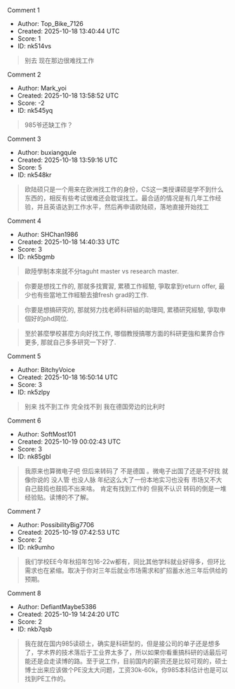 Comment 1

- Author: Top_Bike_7126
- Created: 2025-10-18 13:40:44 UTC
- Score: 1
- ID: nk514vs

> 别去 现在那边很难找工作

Comment 2

- Author: Mark_yoi
- Created: 2025-10-18 13:58:52 UTC
- Score: -2
- ID: nk545yq

> 985爷还缺工作？

Comment 3

- Author: buxiangqule
- Created: 2025-10-18 13:59:16 UTC
- Score: 5
- ID: nk548kr

> 欧陆硕只是一个用来在欧洲找工作的身份，CS这一类授课硕是学不到什么东西的，相反有些考试很难还会耽误找工。最合适的情况是有几年工作经验，并且英语达到工作水平，然后再申请欧陆硕，落地直接开始找工

Comment 4

- Author: SHChan1986
- Created: 2025-10-18 14:40:33 UTC
- Score: 3
- ID: nk5bgmb

> 歐陸學制本來就不分taguht master vs research master.

> 你要是想找工作的, 那就多找實習, 累積工作經驗, 爭取拿到return offer, 最少也有些當地工作經驗去搶fresh grad的工作.

> 你要是想搞研究的, 那就努力找老師科研組的助理岡, 累積研究經驗, 爭取申個好的phd岡位.

>   
> 至於甚麼學校甚麼方向好找工作, 哪個教授搞哪方面的科研更強和業界合作更多, 那就自己多多研究一下好了.

Comment 5

- Author: BitchyVoice
- Created: 2025-10-18 16:50:14 UTC
- Score: 3
- ID: nk5zlpy

> 别来 找不到工作 完全找不到 我在德国旁边的比利时

Comment 6

- Author: SoftMost101
- Created: 2025-10-19 00:02:43 UTC
- Score: 3
- ID: nk85gbl

> 我原来也算微电子吧 但后来转码了 不是德国 。微电子出国了还是不好找 就像你说的 没人管 也没人脉 年纪这么大了一份本地实习也没有 市场又不大 自己鼓捣也鼓捣不出来啥。 肯定有找到工作的 但我不认识 转码的倒是一堆经验贴。读博的不了解。

Comment 7

- Author: PossibilityBig7706
- Created: 2025-10-19 07:42:53 UTC
- Score: 2
- ID: nk9umho

> 我们学校EE今年秋招年包16-22w都有，同比其他学科就业好得多，但环比需求也在紧缩。取决于你对三年后就业市场需求和扩招蓄水池三年后供给的预期。

Comment 8

- Author: DefiantMaybe5386
- Created: 2025-10-19 14:24:20 UTC
- Score: 2
- ID: nkb7qsb

> 我在就在国内985读硕士，确实是科研型的，但是接公司的单子还是想多了，学术界的技术落后于工业界太多了，所以如果你看重搞科研的话最后可能还是会走读博的路。至于说工作，目前国内的薪资还是比较可观的，硕士博士出来应该做个PE没太大问题，工资30k-60k，你985本科估计也是可以找到PE工作的。
